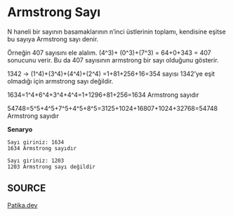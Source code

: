 # Armstrong Sayı

N haneli bir sayının basamaklarının n’inci üstlerinin toplamı, kendisine eşitse bu sayıya Armstrong sayı denir.

Örneğin 407 sayısını ele alalım. (4^3)+ (0^3)+(7^3) = 64+0+343 = 407 sonucunu verir. Bu da 407 sayısının armstrong bir sayı olduğunu gösterir.

1342 -> (1^4)+(3^4)+(4^4)+(2^4) =1+81+256+16=354 sayısı 1342’ye eşit olmadığı için armstrong sayı değildir.

1634=1^4+6^4+3^4+4^4=1+1296+81+256=1634 Armstrong sayıdır

54748=5^5+4^5+7^5+4^5+8^5=3125+1024+16807+1024+32768=54748 Armstrong sayıdır

**Senaryo**

```
Sayı giriniz: 1634
1634 Armstrong sayıdır

```

```
Sayı giriniz: 1203
1203 Armstrong sayı değildir

```

## SOURCE
[Patika.dev](https://www.patika.dev/tr)